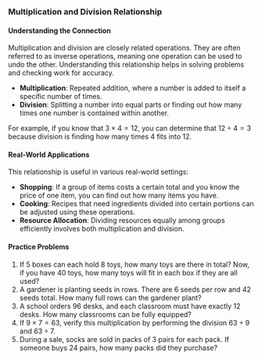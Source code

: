 ### Multiplication and Division Relationship

#### Understanding the Connection

Multiplication and division are closely related operations. They are often referred to as inverse operations, meaning one operation can be used to undo the other. Understanding this relationship helps in solving problems and checking work for accuracy.

- **Multiplication**: Repeated addition, where a number is added to itself a specific number of times.
- **Division**: Splitting a number into equal parts or finding out how many times one number is contained within another.

For example, if you know that $3 \times 4 = 12$, you can determine that $12 \div 4 = 3$ because division is finding how many times 4 fits into 12.

#### Real-World Applications

This relationship is useful in various real-world settings:

- **Shopping**: If a group of items costs a certain total and you know the price of one item, you can find out how many items you have.
- **Cooking**: Recipes that need ingredients divided into certain portions can be adjusted using these operations.
- **Resource Allocation**: Dividing resources equally among groups efficiently involves both multiplication and division.

#### Practice Problems

1. If 5 boxes can each hold 8 toys, how many toys are there in total? Now, if you have 40 toys, how many toys will fit in each box if they are all used?
2. A gardener is planting seeds in rows. There are 6 seeds per row and 42 seeds total. How many full rows can the gardener plant?
3. A school orders 96 desks, and each classroom must have exactly 12 desks. How many classrooms can be fully equipped?
4. If $9 \times 7 = 63$, verify this multiplication by performing the division $63 \div 9$ and $63 \div 7$.
5. During a sale, socks are sold in packs of 3 pairs for each pack. If someone buys 24 pairs, how many packs did they purchase?